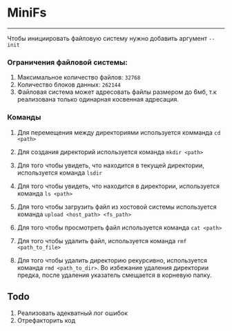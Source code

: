 # MiniFs

---
Чтобы инициировать файловую систему нужно добавить аргумент `--init`

### Ограничения файловой системы:
1) Максимальное количество файлов: `32768`
2) Количество блоков данных: `262144`
3) Файловая система может адресовать файлы размером до 6мб, т.к реализована только одинарная
косвенная адресация.
   
### Команды

1) Для перемещения между директориями используется комманда `cd <path>`

2) Для создания директорий используется команда `mkdir <path>`

3) Для того чтобы увидеть, что находится в текущей директории, используется команда `lsdir`

4) Для того чтобы увидеть, что находится в директории, используется команда `ls <path>`

5) Для того чтобы загрузить файл из хостовой системы используется команда `upload <host_path> <fs_path>`

6) Для того чтобы просмотреть файл используется команда `cat <path>`

7) Для того чтобы удалить файл, используется команда `rmf <path_to_file>`

8) Для того чтобы удалить директорию рекурсивно, используется команда `rmd <path_to_dir>`. 
Во избежание удаления директории предка, после удаления указатель смещается в корневую папку.

## Todo
1) Реализовать адекватный лог ошибок
2) Отрефакторить код